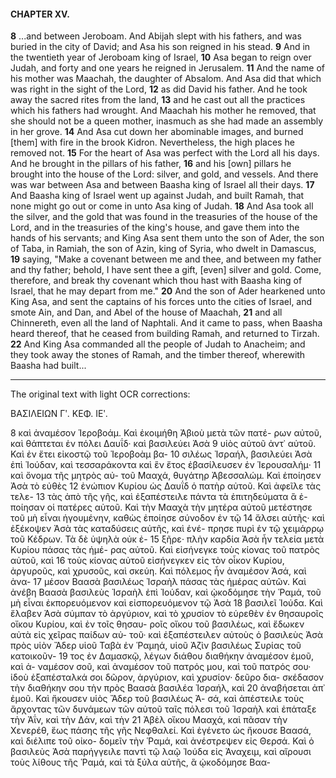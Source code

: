 #### CHAPTER XV.

**8** ...and between Jeroboam. And Abijah slept with his fathers, and was buried in the city of David; and Asa his son reigned in his stead.
**9** And in the twentieth year of Jeroboam king of Israel,
**10** Asa began to reign over Judah, and forty and one years he reigned in Jerusalem.
**11** And the name of his mother was Maachah, the daughter of Absalom. And Asa did that which was right in the sight of the Lord,
**12** as did David his father. And he took away the sacred rites from the land,
**13** and he cast out all the practices which his fathers had wrought. And Maachah his mother he removed, that she should not be a queen mother, inasmuch as she had made an assembly in her grove.
**14** And Asa cut down her abominable images, and burned [them] with fire in the brook Kidron. Nevertheless, the high places he removed not.
**15** For the heart of Asa was perfect with the Lord all his days. And he brought in the pillars of his father,
**16** and his [own] pillars he brought into the house of the Lord: silver, and gold, and vessels. And there was war between Asa and between Baasha king of Israel all their days.
**17** And Baasha king of Israel went up against Judah, and built Ramah, that none might go out or come in unto Asa king of Judah.
**18** And Asa took all the silver, and the gold that was found in the treasuries of the house of the Lord, and in the treasuries of the king's house, and gave them into the hands of his servants; and King Asa sent them unto the son of Ader, the son of Taba, in Ramiah, the son of Azin, king of Syria, who dwelt in Damascus,
**19** saying, "Make a covenant between me and thee, and between my father and thy father; behold, I have sent thee a gift, [even] silver and gold. Come, therefore, and break thy covenant which thou hast with Baasha king of Israel, that he may depart from me."
**20** And the son of Ader hearkened unto King Asa, and sent the captains of his forces unto the cities of Israel, and smote Ain, and Dan, and Abel of the house of Maachah,
**21** and all Chinnereth, even all the land of Naphtali. And it came to pass, when Baasha heard thereof, that he ceased from building Ramah, and returned to Tirzah.
**22** And King Asa commanded all the people of Judah to Anacheim; and they took away the stones of Ramah, and the timber thereof, wherewith Baasha had built...

---
The original text with light OCR corrections:

ΒΑΣΙΛΕΙΩΝ Γʹ.                   ΚΕΦ. ΙΕʹ.

8    καὶ ἀναμέσον Ἱεροβοάμ. Καὶ ἐκοιμήθη Ἀβιοὺ μετὰ τῶν πατέ-
    ρων αὐτοῦ, καὶ θάπτεται ἐν πόλει Δαυΐδ· καὶ βασιλεύει Ἀσὰ
9    υἱὸς αὐτοῦ ἀντ᾿ αὐτοῦ. Καὶ ἐν ἔτει εἰκοστῷ τοῦ Ἱεροβοὰμ βα-
10  σιλέως Ἰσραήλ, βασιλεύει Ἀσὰ ἐπὶ Ἰούδαν, καὶ τεσσαράκοντα καὶ
    ἓν ἔτος ἐβασίλευσεν ἐν Ἱερουσαλήμ·
11  καὶ ὄνομα τῆς μητρὸς αὐ-
    τοῦ Μααχά, θυγάτηρ Ἀβεσσαλώμ. Καὶ ἐποίησεν Ἀσὰ τὸ εὐθὲς
12  ἐνώπιον Κυρίου ὡς Δαυΐδ ὁ πατὴρ αὐτοῦ. Καὶ ἀφεῖλε τὰς τελε-
13  τὰς ἀπὸ τῆς γῆς, καὶ ἐξαπέστειλε πάντα τὰ ἐπιτηδεύματα ἃ ἐ-
    ποίησαν οἱ πατέρες αὐτοῦ. Καὶ τὴν Μααχὰ τὴν μητέρα αὐτοῦ
    μετέστησε τοῦ μὴ εἶναι ἡγουμένην, καθὼς ἐποίησε σύνοδον ἐν τῷ
14  ἄλσει αὐτῆς· καὶ ἐξέκοψεν Ἀσὰ τὰς καταδύσεις αὐτῆς, καὶ ἐνέ-
    πρησε πυρὶ ἐν τῷ χειμάρρῳ τοῦ Κέδρων. Τὰ δὲ ὑψηλὰ οὐκ ἐ-
15  ξῆρε· πλὴν καρδία Ἀσὰ ἦν τελεία μετὰ Κυρίου πάσας τὰς ἡμέ-
    ρας αὐτοῦ. Καὶ εἰσήνεγκε τοὺς κίονας τοῦ πατρὸς αὐτοῦ, καὶ
16  τοὺς κίονας αὐτοῦ εἰσήνεγκεν εἰς τὸν οἶκον Κυρίου, ἀργυροῦς, καὶ
    χρυσοῦς, καὶ σκεύη. Καὶ πόλεμος ἦν ἀναμέσον Ἀσά, καὶ ἀνα-
17  μέσον Βαασὰ βασιλέως Ἰσραὴλ πάσας τὰς ἡμέρας αὐτῶν. Καὶ
    ἀνέβη Βαασὰ βασιλεὺς Ἰσραὴλ ἐπὶ Ἰούδαν, καὶ ᾠκοδόμησε τὴν
    Ῥαμά, τοῦ μὴ εἶναι ἐκπορευόμενον καὶ εἰσπορευόμενον τῷ Ἀσὰ
18  βασιλεῖ Ἰούδα. Καὶ ἔλαβεν Ἀσὰ σύμπαν τὸ ἀργύριον, καὶ τὸ
    χρυσίον τὸ εὑρεθὲν ἐν θησαυροῖς οἴκου Κυρίου, καὶ ἐν τοῖς θησαυ-
    ροῖς οἴκου τοῦ βασιλέως, καὶ ἔδωκεν αὐτὰ εἰς χεῖρας παίδων αὐ-
    τοῦ· καὶ ἐξαπέστειλεν αὐτοὺς ὁ βασιλεὺς Ἀσὰ πρὸς υἱὸν Ἄδερ
    υἱοῦ Ταβὰ ἐν Ῥαμηά, υἱοῦ Ἀζὶν βασιλέως Συρίας τοῦ κατοικοῦν-
19  τος ἐν Δαμασκῷ, λέγων διάθου διαθήκην ἀναμέσον ἐμοῦ, καὶ ἀ-
    ναμέσον σοῦ, καὶ ἀναμέσον τοῦ πατρός μου, καὶ τοῦ πατρός σου·
    ἰδοὺ ἐξαπέσταλκά σοι δῶρον, ἀργύριον, καὶ χρυσίον· δεῦρο δια-
    σκέδασον τὴν διαθήκην σου τὴν πρὸς Βαασὰ βασιλέα Ἰσραήλ, καὶ
20  ἀναβήσεται ἀπ᾿ ἐμοῦ. Καὶ ἤκουσεν υἱὸς Ἄδερ τοῦ βασιλέως Ἀ-
    σά, καὶ ἀπέστειλε τοὺς ἄρχοντας τῶν δυνάμεων τῶν αὐτοῦ ταῖς
    πόλεσι τοῦ Ἰσραὴλ καὶ ἐπάταξε τὴν Ἀΐν, καὶ τὴν Δάν, καὶ τὴν
21  Ἀβὲλ οἴκου Μααχά, καὶ πᾶσαν τὴν Χενερέθ, ἕως πάσης τῆς γῆς
    Νεφθαλεί. Καὶ ἐγένετο ὡς ἤκουσε Βαασά, καὶ διέλιπε τοῦ οἰκο-
    δομεῖν τὴν Ῥαμά, καὶ ἀνέστρεψεν εἰς Θερσά. Καὶ ὁ βασιλεὺς
    Ἀσὰ παρήγγειλε παντὶ τῷ λαῷ Ἰούδα εἰς Ἀναχειμ, καὶ αἴρουσι
    τοὺς λίθους τῆς Ῥαμά, καὶ τὰ ξύλα αὐτῆς, ἃ ᾠκοδόμησε Βαα-
